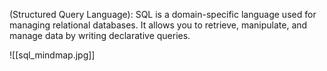 (Structured Query Language): SQL is a domain-specific language used for managing relational databases. It allows you to retrieve, manipulate, and manage data by writing declarative queries.


![[sql_mindmap.jpg]]